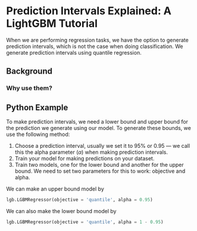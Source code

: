 # Prediction Intervals Explained: A LightGBM Tutorial

When we are performing regression tasks, we have the option to generate prediction intervals, which is not the case when doing classification. We generate prediction intervals using quantile regression.

## Background

### Why use them?

## Python Example

To make prediction intervals, we need a lower bound and upper bound for the prediction we generate using our model. To generate these bounds, we use the following method:

1. Choose a prediction interval, usually we set it to 95% or 0.95 — we call this the alpha parameter ($\alpha$) when making prediction intervals.
2. Train your model for making predictions on your dataset.
3. Train two models, one for the lower bound and another for the upper bound. We need to set two parameters for this to work: objective and alpha.

We can make an upper bound model by 

```python
lgb.LGBMRegressor(objective = 'quantile', alpha = 0.95)
```

We can also make the lower bound model by

```python
lgb.LGBMRegressor(objective = 'quantile', alpha = 1 - 0.95)
```
